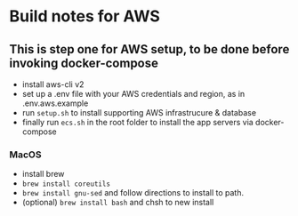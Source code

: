 # Build notes for AWS

## This is step one for AWS setup, to be done before invoking docker-compose

- install aws-cli v2
- set up a .env file with your AWS credentials and region, as in .env.aws.example
- run `setup.sh` to install supporting AWS infrastrucure & database
- finally run `ecs.sh` in the root folder to install the app servers via docker-compose

### MacOS

- install brew
- `brew install coreutils`
- `brew install gnu-sed` and follow directions to install to path.
- (optional) `brew install bash` and chsh to new install